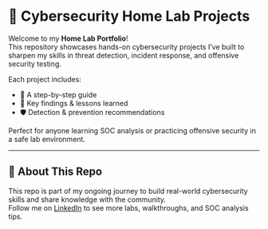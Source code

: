 # 🔐 Cybersecurity Home Lab Projects  

Welcome to my **Home Lab Portfolio**!  
This repository showcases hands-on cybersecurity projects I’ve built to sharpen my skills in threat detection, incident response, and offensive security testing.  

Each project includes:  
- 📖 A step-by-step guide  
- 🧠 Key findings & lessons learned  
- 🛡 Detection & prevention recommendations  

Perfect for anyone learning SOC analysis or practicing offensive security in a safe lab environment.

---

## 🌟 About This Repo  
This repo is part of my ongoing journey to build real-world cybersecurity skills and share knowledge with the community.  
Follow me on [LinkedIn](https://www.linkedin.com/) to see more labs, walkthroughs, and SOC analysis tips.  

